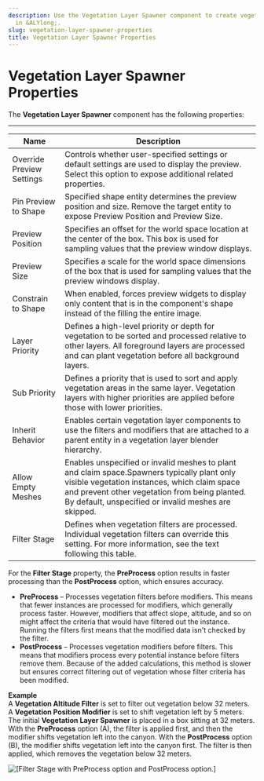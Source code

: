 ```yaml
---
description: Use the Vegetation Layer Spawner component to create vegetation entities
  in &ALYlong;.
slug: vegetation-layer-spawner-properties
title: Vegetation Layer Spawner Properties
---
```

# Vegetation Layer Spawner Properties<a name="vegetation-layer-spawner-properties"></a>

The **Vegetation Layer Spawner** component has the following properties:


****  

| Name | Description | 
| --- | --- | 
| Override Preview Settings | Controls whether user\-specified settings or default settings are used to display the preview\. Select this option to expose additional related properties\. | 
| Pin Preview to Shape | Specified shape entity determines the preview position and size\. Remove the target entity to expose Preview Position and Preview Size\. | 
| Preview Position | Specifies an offset for the world space location at the center of the box\. This box is used for sampling values that the preview window displays\. | 
| Preview Size | Specifies a scale for the world space dimensions of the box that is used for sampling values that the preview windows display\. | 
| Constrain to Shape | When enabled, forces preview widgets to display only content that is in the component's shape instead of the filling the entire image\. | 
| Layer Priority | Defines a high\-level priority or depth for vegetation to be sorted and processed relative to other layers\. All foreground layers are processed and can plant vegetation before all background layers\. | 
| Sub Priority | Defines a priority that is used to sort and apply vegetation areas in the same layer\. Vegetation layers with higher priorities are applied before those with lower priorities\. | 
| Inherit Behavior | Enables certain vegetation layer components to use the filters and modifiers that are attached to a parent entity in a vegetation layer blender hierarchy\. | 
| Allow Empty Meshes | Enables unspecified or invalid meshes to plant and claim space\.Spawners typically plant only visible vegetation instances, which claim space and prevent other vegetation from being planted\. By default, unspecified or invalid meshes are skipped\. | 
| Filter Stage | Defines when vegetation filters are processed\. Individual vegetation filters can override this setting\. For more information, see the text following this table\.  | 

For the **Filter Stage** property, the **PreProcess** option results in faster processing than the **PostProcess** option, which ensures accuracy\.
+ **PreProcess** – Processes vegetation filters before modifiers\. This means that fewer instances are processed for modifiers, which generally process faster\. However, modifiers that affect slope, altitude, and so on might affect the criteria that would have filtered out the instance\. Running the filters first means that the modified data isn't checked by the filter\.
+ **PostProcess** – Processes vegetation modifiers before filters\. This means that modifiers process every potential instance before filters remove them\. Because of the added calculations, this method is slower but ensures correct filtering out of vegetation whose filter criteria has been modified\.

**Example**  
A **Vegetation Altitude Filter** is set to filter out vegetation below 32 meters\. A **Vegetation Position Modifier** is set to shift vegetation left by 5 meters\. The initial **Vegetation Layer Spawner** is placed in a box sitting at 32 meters\. With the **PreProcess** option \(A\), the filter is applied first, and then the modifier shifts vegetation left into the canyon\. With the **PostProcess** option \(B\), the modifier shifts vegetation left into the canyon first\. The filter is then applied, which removes the vegetation below 32 meters\.  

![\[Filter Stage with PreProcess option and PostProcess option.\]](/images/userguide/component/vegetation/component-vegetation-layer-spawner-prepostprocess.png)